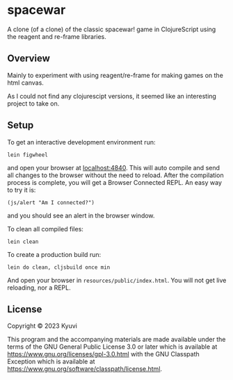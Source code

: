 # spacewar

A clone (of a clone) of the classic spacewar! game in ClojureScript using the reagent and re-frame libraries.

## Overview

Mainly to experiment with using reagent/re-frame for making games on the html canvas. 

As I could not find any clojurescipt versions, it seemed like an interesting project to take on.

## Setup

To get an interactive development environment run:


    lein figwheel

<!-- and open your browser at [localhost:3449](http://localhost:3449/). -->
and open your browser at [localhost:4840](http://localhost:4840/).
This will auto compile and send all changes to the browser without the
need to reload. After the compilation process is complete, you will
get a Browser Connected REPL. An easy way to try it is:

    (js/alert "Am I connected?")

and you should see an alert in the browser window.

To clean all compiled files:

    lein clean

To create a production build run:

    lein do clean, cljsbuild once min

And open your browser in `resources/public/index.html`. You will not
get live reloading, nor a REPL. 

## License

Copyright © 2023 Kyuvi

This program and the accompanying materials are made available under the terms of the GNU General Public License 3.0 or later which is available at https://www.gnu.org/licenses/gpl-3.0.html with the GNU Classpath Exception which is available at https://www.gnu.org/software/classpath/license.html.


